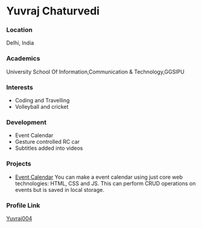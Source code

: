 # Yuvraj Chaturvedi

### Location

Delhi, India

### Academics

University School Of Information,Communication & Technology,GGSIPU

### Interests

- Coding and Travelling
- Volleyball and cricket

### Development

- Event Calendar
- Gesture controlled RC car
- Subtitles added into videos

### Projects

- [Event Calendar](https://github.com/Yuvraj004/event-calendar) You can make a event calendar using just core web technologies: HTML, CSS and JS. This can perform CRUD operations on events but is saved in local storage.

### Profile Link

[Yuvraj004](https://github.com/Yuvraj004)
